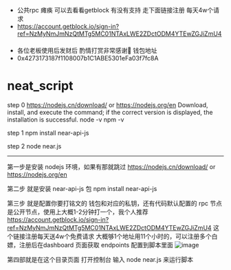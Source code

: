 - 公共rpc 瘫痪 可以去看看getblock 有没有支持 走下面链接注册 每天4w个请求
- https://account.getblock.io/sign-in?ref=NzMyNmJmNzQtMTg5MC01NTAxLWE2ZDctODM4YTEwZGJiZmU4
####
- 各位老板使用后发财后 酌情打赏非常感谢🙏 钱包地址
- 0x4273173187f1108007b1C1ABE5301eFa03f7fc8A

# neat_script
step 0
https://nodejs.cn/download/ or https://nodejs.org/en
Download, install, and execute the command; if the correct version is displayed, the installation is successful.
node -v
npm -v

step 1
npm install near-api-js

step 2
node near.js

----------------------------------------------

第一步是安装 nodejs 环境，如果有那就跳过
https://nodejs.cn/download/ or https://nodejs.org/en

第二步 就是安装 near-api-js 包
npm install near-api-js

第三步 就是配置你要打铭文的 钱包和对应的私钥，还有代码默认配置的 rpc 节点是公开节点，使用上大概1-2分钟打一个，我个人推荐 https://account.getblock.io/sign-in?ref=NzMyNmJmNzQtMTg5MC01NTAxLWE2ZDctODM4YTEwZGJiZmU4 
这个链接注册每天送4w个免费请求 大概够1个地址用11个小时的，可以注册多个白嫖，注册后在dashboard 页面获取 endpoints 配置到脚本里面
![image](https://github.com/Zack995/neat_script/assets/20507932/cf83d94a-82e5-4154-a7e2-04727aa43b32)


第四部就是在这个目录页面 打开控制台 输入 node near.js
来运行脚本

